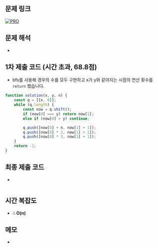 ## 문제 링크

[![PRO]][Link]

## 문제 해석

-

## 1차 제출 코드 (시간 초과, 68.8점)

-   bfs를 사용해 경우의 수를 모두 구현하고 x가 y와 같아지는 시점의 연산 횟수를 `return` 했습니다.

```js
function solution(x, y, n) {
    const q = [[x, 0]];
    while (q.length) {
        const now = q.shift();
        if (now[0] === y) return now[1];
        else if (now[0] > y) continue;

        q.push([now[0] + n, now[1] + 1]);
        q.push([now[0] * 2, now[1] + 1]);
        q.push([now[0] * 3, now[1] + 1]);
    }
    return -1;
}
```

## 최종 제출 코드

-

```js

```

## 시간 복잡도

-   **∴ O(n)**

## 메모

-

<!---------------------------------------------------------------------------->

[PRO]: https://github.com/chopinoff/js-algorithm/assets/107768516/6bb592e8-21d7-4244-91bb-8708f1f8ebb0
[BOJ]: https://github.com/chopinoff/js-algorithm/assets/107768516/ab4a009d-7575-4362-8a74-ebd2476570e4
[Link]: https://school.programmers.co.kr/learn/courses/30/lessons/154538
